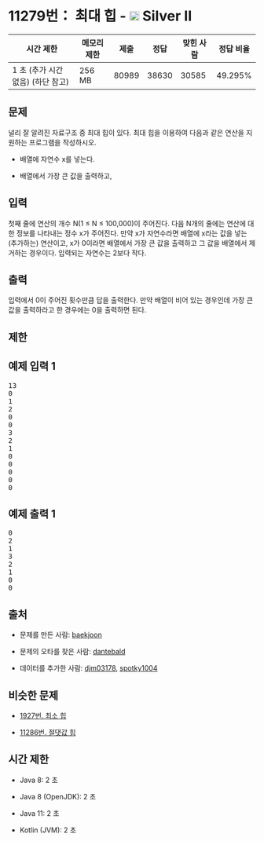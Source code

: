 # 11279번： 최대 힙 - <img src="https://static.solved.ac/tier_small/9.svg" style="height:20px" /> Silver II



| 시간 제한 | 메모리 제한 | 제출 | 정답 | 맞힌 사람 | 정답 비율 |
| --- | --- | --- | --- | --- | --- |
| 1 초 (추가 시간 없음)  (하단 참고) | 256 MB | 80989 | 38630 | 30585 | 49.295% |
## 문제

널리 잘 알려진 자료구조 중 최대 힙이 있다. 최대 힙을 이용하여 다음과 같은 연산을 지원하는 프로그램을 작성하시오.

- 배열에 자연수 x를 넣는다.

- 배열에서 가장 큰 값을 출력하고, 



## 입력

첫째 줄에 연산의 개수 N(1 ≤ N ≤ 100,000)이 주어진다. 다음 N개의 줄에는 연산에 대한 정보를 나타내는 정수 x가 주어진다. 만약 x가 자연수라면 배열에 x라는 값을 넣는(추가하는) 연산이고, x가 0이라면 배열에서 가장 큰 값을 출력하고 그 값을 배열에서 제거하는 경우이다. 입력되는 자연수는 2보다 작다.

## 출력

입력에서 0이 주어진 횟수만큼 답을 출력한다. 만약 배열이 비어 있는 경우인데 가장 큰 값을 출력하라고 한 경우에는 0을 출력하면 된다.

## 제한

## 예제 입력 1

<pre>13
0
1
2
0
0
3
2
1
0
0
0
0
0
</pre>
## 예제 출력 1

<pre>0
2
1
3
2
1
0
0
</pre>
## 출처

- 문제를 만든 사람: [baekjoon](/user/baekjoon)

- 문제의 오타를 찾은 사람: [dantebald](/user/dantebald)

- 데이터를 추가한 사람: [djm03178](/user/djm03178), [spotky1004](/user/spotky1004)

## 비슷한 문제

- [1927번. 최소 힙](/problem/1927)

- [11286번. 절댓값 힙](/problem/11286)

## 시간 제한

- Java 8: 2 초

- Java 8 (OpenJDK): 2 초

- Java 11: 2 초

- Kotlin (JVM): 2 초
